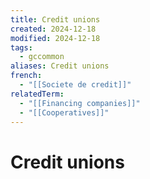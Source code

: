 ```yaml
---
title: Credit unions
created: 2024-12-18
modified: 2024-12-18
tags:
  - gccommon
aliases: Credit unions
french:
  - "[[Societe de credit]]"
relatedTerm:
  - "[[Financing companies]]"
  - "[[Cooperatives]]"
---
```

# Credit unions
